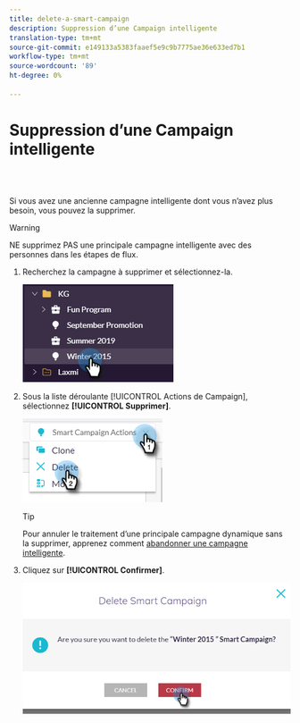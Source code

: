 ```yaml
---
title: delete-a-smart-campaign
description: Suppression d’une Campaign intelligente
translation-type: tm+mt
source-git-commit: e149133a5383faaef5e9c9b7775ae36e633ed7b1
workflow-type: tm+mt
source-wordcount: '89'
ht-degree: 0%

---
```



# Suppression d’une Campaign intelligente

<br> 

Si vous avez une ancienne campagne intelligente dont vous n’avez plus besoin, vous pouvez la supprimer.

>[!WARNING]
>
>NE supprimez PAS une principale campagne intelligente avec des personnes dans les étapes de flux.

1. Recherchez la campagne à supprimer et sélectionnez-la.

   ![Image un](/help/sky/assets/smart-campaigns/delete-a-smart-campaign/delete-a-smart-campaign-1.png)

1. Sous la liste déroulante [!UICONTROL Actions de Campaign], sélectionnez **[!UICONTROL Supprimer]**.

   ![Image 2](/help/sky/assets/smart-campaigns/delete-a-smart-campaign/delete-a-smart-campaign-2.png)

   >[!TIP]
   >
   >Pour annuler le traitement d’une principale campagne dynamique sans la supprimer, apprenez comment [abandonner une campagne intelligente](https://docs.marketo.com/display/DOCS/Abort+a+Smart+Campaign).

1. Cliquez sur **[!UICONTROL Confirmer]**.

   ![Image trois](/help/sky/assets/smart-campaigns/delete-a-smart-campaign/delete-a-smart-campaign-3.png)
